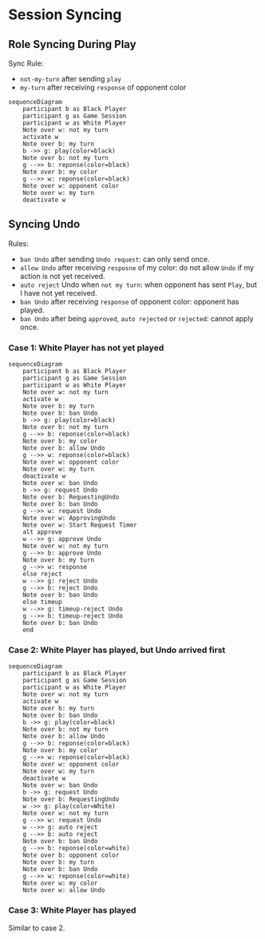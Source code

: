 # Session Syncing

## Role Syncing During Play

Sync Rule:

- `not-my-turn` after sending `play`
- `my-turn` after receiving `response` of opponent color

```mermaid
sequenceDiagram
    participant b as Black Player
    participant g as Game Session
    participant w as White Player
    Note over w: not my turn
    activate w
    Note over b: my turn
    b ->> g: play(color=black)
    Note over b: not my turn
    g -->> b: reponse(color=black)
    Note over b: my color
    g -->> w: reponse(color=black)
    Note over w: opponent color
    Note over w: my turn
    deactivate w
```

## Syncing Undo

Rules:

- `ban Undo` after sending `Undo request`: can only send once.
- `allow Undo` after receiving `resposne` of my color: do not allow `Undo` if my action is not yet received.
- `auto reject` Undo when `not my turn`: when opponent has sent `Play`, but I have not yet received.
- `ban Undo` after receiving `response` of opponent color: opponent has played.
- `ban Undo` after being `approved`, `auto rejected` or `rejected`: cannot apply once.

### Case 1: White Player has not yet played

```mermaid
sequenceDiagram
    participant b as Black Player
    participant g as Game Session
    participant w as White Player
    Note over w: not my turn
    activate w
    Note over b: my turn
    Note over b: ban Undo
    b ->> g: play(color=black)
    Note over b: not my turn
    g -->> b: reponse(color=black)
    Note over b: my color
    Note over b: allow Undo
    g -->> w: reponse(color=black)
    Note over w: opponent color
    Note over w: my turn
    deactivate w
    Note over w: ban Undo
    b ->> g: request Undo
    Note over b: RequestingUndo
    Note over b: ban Undo
    g -->> w: request Undo
    Note over w: ApprovingUndo
    Note over w: Start Request Timer
    alt approve
    w -->> g: approve Undo
    Note over w: not my turn
    g -->> b: approve Undo
    Note over b: my turn
    g -->> w: response
    else reject
    w -->> g: reject Undo
    g -->> b: reject Undo
    Note over b: ban Undo
    else timeup
    w -->> g: timeup-reject Undo
    g -->> b: timeup-reject Undo
    Note over b: ban Undo
    end
```

### Case 2: White Player has played, but Undo arrived first

```mermaid
sequenceDiagram
    participant b as Black Player
    participant g as Game Session
    participant w as White Player
    Note over w: not my turn
    activate w
    Note over b: my turn
    Note over b: ban Undo
    b ->> g: play(color=black)
    Note over b: not my turn
    Note over b: allow Undo
    g -->> b: reponse(color=black)
    Note over b: my color
    g -->> w: reponse(color=black)
    Note over w: opponent color
    Note over w: my turn
    deactivate w
    Note over w: ban Undo
    b ->> g: request Undo
    Note over b: RequestingUndo
    w ->> g: play(color=White)
    Note over w: not my turn 
    g -->> w: request Undo
    w -->> g: auto reject
    g -->> b: auto reject
    Note over b: ban Undo
    g -->> b: reponse(color=white)
    Note over b: opponent color
    Note over b: my turn
    Note over b: ban Undo
    g -->> w: reponse(color=white)
    Note over w: my color
    Note over w: allow Undo
```

### Case 3: White Player has played

Similar to case 2.
